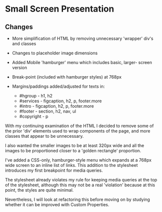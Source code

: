 # Small Screen Presentation

## Changes

  - More simplification of HTML by removing unnecessary 'wrapper' 
    div's and classes
  - Changes to placeholder image dimensions 
  - Added Mobile 'hamburger' menu which includes basic, larger-
    screen version
  - Break-point (included with hamburger styles) at 768px

  - Margins/paddings added/adjusted for texts in:
      - #hgroup    - h1, h2
      - #services  - figcaption, h2, p, footer.more
      - #intro     - figcaption, h2, p, footer.more
      - #footer    - section, h2, nav, ul
      - #copyright - p

With my continuing examination of the HTML I decided to remove 
some of the prior 'div' elements used to wrap components of the 
page, and more classes that appear to be unnecessary.

I also wanted the smaller images to be at least 320px wide and 
all the images to be proportioned closer to a 'golden rectangle'
proportion.

I've added a CSS-only, hamburger-style menu which expands at a 
768px wide screen to an inline list of links. This addition to 
the stylesheet introduces my first breakpoint for media queries.

The stylesheet already violates my rule for keeping media queries
at the top of the stylesheet, although this may not be a real 
'violation' because at this point, the styles are quite minimal. 

Nevertheless, I will look at refactoring this before moving on 
by studying whether it can be improved with Custom Properties.
